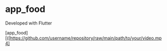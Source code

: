 # app_food
 Developed with Flutter

[app_food][([https://github.com/username/repository/raw/main/path/to/your/video.mp4]
